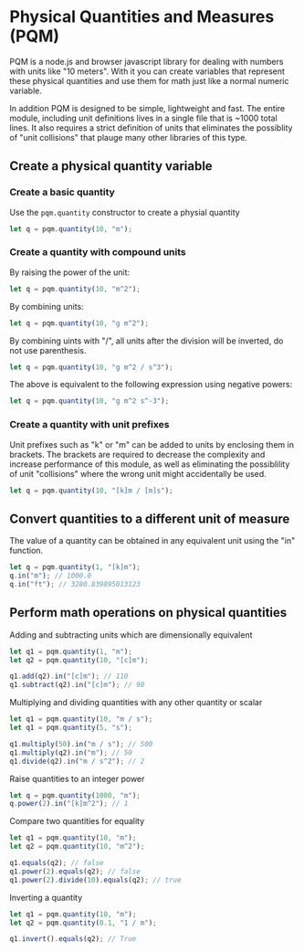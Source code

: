 Physical Quantities and Measures (PQM)
================================================================================

PQM is a node.js and browser javascript library for dealing with numbers with
units like "10 meters". With it you can create variables that represent these
physical quantities and use them for math just like a normal numeric variable.

In addition PQM is designed to be simple, lightweight and fast. The entire 
module, including unit definitions lives in a single file that is ~1000 total 
lines. It also requires a strict definition of units that eliminates the 
possiblity of "unit collisions" that plauge many other libraries of this type.

Create a physical quantity variable
--------------------------------------------------------------------------------

### Create a basic quantity

Use the `pqm.quantity` constructor to create a physial quantity

```javascript
let q = pqm.quantity(10, "m");
```

### Create a quantity with compound units

By raising the power of the unit:

```javascript
let q = pqm.quantity(10, "m^2");
```

By combining units:

```javascript
let q = pqm.quantity(10, "g m^2");
```

By combining uints with "/", all units after the division will be inverted,
do not use parenthesis.

```javascript
let q = pqm.quantity(10, "g m^2 / s^3");
```

The above is equivalent to the following expression using negative powers:

```javascript
let q = pqm.quantity(10, "g m^2 s^-3");
```

### Create a quantity with unit prefixes

Unit prefixes such as "k" or "m" can be added to units by enclosing them in 
brackets. The brackets are required to decrease the complexity and increase
performance of this module, as well as eliminating the possiblility of unit
"collisions" where the wrong unit might accidentally be used.

```javascript
let q = pqm.quantity(10, "[k]m / [m]s");
```

Convert quantities to a different unit of measure
--------------------------------------------------------------------------------

The value of a quantity can be obtained in any equivalent unit using the "in"
function.

```javascript
let q = pqm.quantity(1, "[k]m");
q.in("m"); // 1000.0
q.in("ft"); // 3280.839895013123
```

Perform math operations on physical quantities
--------------------------------------------------------------------------------

Adding and subtracting units which are dimensionally equivalent

```javascript
let q1 = pqm.quantity(1, "m");
let q2 = pqm.quantity(10, "[c]m");

q1.add(q2).in("[c]m"); // 110
q1.subtract(q2).in("[c]m"); // 90
```

Multiplying and dividing quantities with any other quantity or scalar

```javascript
let q1 = pqm.quantity(10, "m / s");
let q1 = pqm.quantity(5, "s");

q1.multiply(50).in("m / s"); // 500
q1.multiply(q2).in("m"); // 50
q1.divide(q2).in("m / s^2"); // 2
```

Raise quantities to an integer power

```javascript
let q = pqm.quantity(1000, "m");
q.power(2).in("[k]m^2"); // 1
```

Compare two quantities for equality

```javascript
let q1 = pqm.quantity(10, "m");
let q2 = pqm.quantity(10, "m^2");

q1.equals(q2); // false
q1.power(2).equals(q2); // false
q1.power(2).divide(10).equals(q2); // true
```

Inverting a quantity

```javascript
let q1 = pqm.quantity(10, "m");
let q2 = pqm.quantity(0.1, "1 / m");

q1.invert().equals(q2); // True
